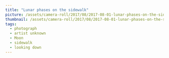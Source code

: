 ```yaml
---
title: "Lunar phases on the sidewalk"
picture: /assets/camera-roll/2017/08/2017-08-01-lunar-phases-on-the-sidewalk/20170801_050415335_iOS.jpg
thumbnail: /assets/camera-roll/2017/08/2017-08-01-lunar-phases-on-the-sidewalk/20170801_050415335_iOS-thumbnail.jpg
tags:
  - photograph
  - artist unknown
  - Moon
  - sidewalk
  - looking down
---
```

